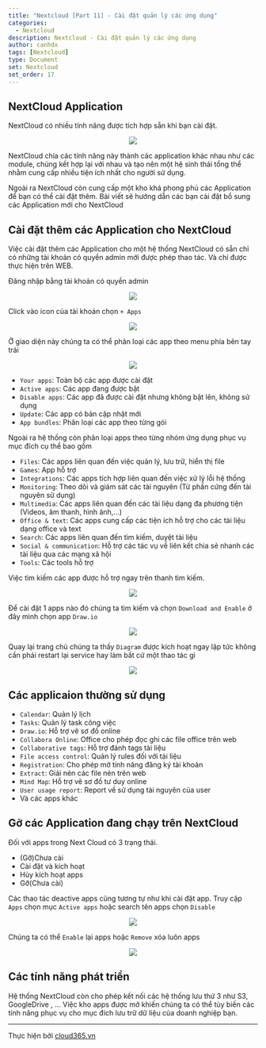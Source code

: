 ```yaml
---
title: "Nextcloud [Part 11] - Cài đặt quản lý các ứng dụng"
categories:
  - Nextcloud
description: Nextcloud - Cài đặt quản lý các ứng dụng
author: canhdx
tags: [Nextcloud]
type: Document
set: Nextcloud
set_order: 17
---
```


## NextCloud Application

NextCloud có nhiều tính năng được tích hợp sẵn khi bạn cài đặt.
<p align="center">
<img src="/images/img-nextcloud/nextcloud-063.png">
</p>

NextCloud chia các tính năng này thành các application khác nhau như các module, chúng kết hợp lại với nhau và tạo nên một hệ sinh thái tổng thể nhằm cung cấp nhiều tiện ích nhất cho người sử dụng. 

Ngoài ra NextCloud còn cung cấp một kho khá phong phú các Application để bạn có thể cài đặt thêm. Bài viết sẽ hướng dẫn các bạn cài đặt bổ sung các Application mới cho NextCloud

## Cài đặt thêm các Application cho NextCloud 
Việc cài đặt thêm các Application cho một hệ thống NextCloud có sẵn chỉ có những tài khoản có quyền admin mới được phép thao tác. Và chỉ được thực hiện trên WEB.

Đăng nhập bằng tài khoản có quyền admin
<p align="center">
<img src="/images/img-nextcloud/nextcloud-064.png">
</p>

Click vào icon của tài khoản chọn `+ Apps`  
<p align="center">
<img src="/images/img-nextcloud/nextcloud-065.png">
</p>

Ở giao diện này chúng ta có thể phân loại các app theo menu phía bên tay trái
<p align="center">
<img src="/images/img-nextcloud/nextcloud-066.png">
</p>

- `Your apps`: Toàn bộ các app được cài đặt 
- `Active apps`: Các app đang được bật 
- `Disable apps`: Các app đã được cài đặt nhưng không bật lên, không sử dụng
- `Update`: Các app có bản cập nhật mới 
- `App bundles`: Phân loại các app theo từng gói

Ngoài ra hệ thống còn phân loại apps theo từng nhóm ứng dụng phục vụ mục đích cụ thể bao gồm
- `Files`: Các apps liên quan đến việc quản lý, lưu trữ, hiển thị file
- `Games`: App hỗ trợ
- `Integrations`: Các apps tích hợp liên quan đến việc xử lý lỗi hệ thống 
- `Monitoring`: Theo dõi và giám sát các tài nguyên (Từ phần cứng đến tài nguyên sử dụng)
- `Multimedia`: Các apps liên quan đến các tài liệu dạng đa phương tiện (Videos, âm thanh, hình ảnh,...)
- `Office & text`: Các apps cung cấp các tiện ích hỗ trợ cho các tài liệu dạng office và text
- `Search`: Các apps liên quan đến tìm kiếm, duyệt tài liệu
- `Social & communication`: Hỗ trợ các tác vụ về liên kết chia sẻ nhanh các tài liệu qua các mạng xã hội
- `Tools`: Các tools hỗ trợ

Việc tìm kiếm các app được hỗ trợ ngay trên thanh tìm kiếm.
<p align="center">
<img src="/images/img-nextcloud/nextcloud-067.png">
</p>

Để cài đặt 1 apps nào đó chúng ta tìm kiếm và chọn `Download and Enable` ở đây mình chọn app `Draw.io`
<p align="center">
<img src="/images/img-nextcloud/nextcloud-068.png">
</p>

Quay lại trang chủ chúng ta thấy `Diagram` được kích hoạt ngay lập tức không cần phải restart lại service hay làm bất cứ một thao tác gì
<p align="center">
<img src="/images/img-nextcloud/nextcloud-069.png">
</p>

## Các applicaion thường sử dụng 

- `Calendar`: Quản lý lịch
- `Tasks`: Quản lý task công việc 
- `Draw.io`: Hỗ trợ vẽ sơ đồ online 
- `Collabora Online`: Office cho phép đọc ghi các file office trên web
- `Collaborative tags`: Hỗ trợ đánh tags tài liệu 
- `File access control`: Quản lý rules đối với tài liệu 
- `Registration`: Cho phép mở tính năng đăng ký tài khoản
- `Extract`: Giải nén các file nén trên web 
- `Mind Map`: Hỗ trợ vẽ sơ đồ tư duy online 
- `User usage report`: Report về sử dụng tài nguyên của user
- Và các apps khác 

## Gỡ các Application đang chạy trên NextCloud
Đối với apps trong Next Cloud có 3 trạng thái. 
- (Gỡ)Chưa cài 
- Cài đặt và kích hoạt 
- Hủy kích hoạt apps
- Gỡ(Chưa cài)

Các thao tác deactive apps cũng tương tự như khi cài đặt app. Truy cập `Apps` chọn mục `Active apps` hoặc search tên apps chọn `Disable`
<p align="center">
<img src="/images/img-nextcloud/nextcloud-070.png">
</p>

Chúng ta có thể `Enable` lại apps hoặc `Remove` xóa luôn apps 
<p align="center">
<img src="/images/img-nextcloud/nextcloud-071.png">
</p>


## Các tính năng phát triển

Hệ thống NextCloud còn cho phép kết nối các hệ thống lưu thứ 3 như S3, GoogleDrive , ... Việc kho apps được mở khiến chúng ta có thể tùy biến các tính năng phục vụ cho mục đích lưu trữ dữ liệu của doanh nghiệp bạn.

---

Thực hiện bởi <a href="https://cloud365.vn/" target="_blank">cloud365.vn</a>
